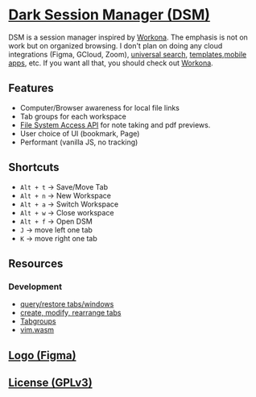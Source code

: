 # [Dark Session Manager (DSM)](https://github.com/chris56974/dark-session-manager)

DSM is a session manager inspired by [Workona](https://workona.com/). The emphasis is not on work but on organized browsing. I don't plan on doing any cloud integrations (Figma, GCloud, Zoom), [universal search](https://workona.com/help/search/), [templates](https://workona.com/templates/),[mobile apps](https://workona.com/help/mobile-support/), etc. If you want all that, you should check out [Workona](https://workona.com/).

## Features

- Computer/Browser awareness for local file links
- Tab groups for each workspace
- [File System Access API](https://developer.mozilla.org/en-US/docs/Web/API/File_System_Access_API) for note taking and pdf previews.
- User choice of UI (bookmark, Page)
- Performant (vanilla JS, no tracking)

## Shortcuts

- `Alt + t` -> Save/Move Tab
- `Alt + n` -> New Workspace
- `Alt + a` -> Switch Workspace
- `Alt + w` -> Close workspace
- `Alt + f` -> Open DSM
- `J` -> move left one tab
- `K` -> move right one tab

## Resources


### Development
- [query/restore tabs/windows](https://developer.chrome.com/docs/extensions/reference/sessions/)
- [create, modify, rearrange tabs](https://developer.chrome.com/docs/extensions/reference/tabs/)
- [Tabgroups](https://blog.google/products/chrome/manage-tabs-with-google-chrome/)
- [vim.wasm](https://github.com/rhysd/vim.wasm)

## [Logo (Figma)](https://www.figma.com/file/f3AxaotOiuVRECkb7Iqy8k/Dark-Session-Manager-Logo?node-id=0%3A1)

## [License (GPLv3)](https://github.com/chris56974/dark-session-manager/blob/main/LICENSE)
